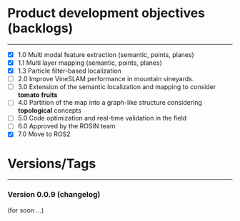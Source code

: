 # Product development objectives (backlogs)

------------

- [x] 1.0 Multi modal feature extraction (semantic, points, planes)
- [x] 1.1 Multi layer mapping (semantic, points, planes)
- [x] 1.3 Particle filter-based localization
- [ ] 2.0 Improve VineSLAM performance in mountain vineyards.
- [ ] 3.0 Extension of the semantic localization and mapping to consider **tomato fruits**
- [ ] 4.0 Partition of the map into a graph-like structure considering **topological** concepts
- [ ] 5.0 Code optimization and real-time validation in the field
- [ ] 6.0 Approved by the ROSIN team
- [x] 7.0 Move to ROS2

# Versions/Tags

-----------

### Version 0.0.9 (changelog)

(for soon ...)
